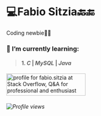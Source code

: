 # 💻Fabio Sitzia🔙🔚
Coding newbie👶🏻



### 🌱 I’m currently learning:

> #### 1. *C* | *MySQL* | *Java*


<a href="https://stackoverflow.com/users/18159609/fabio-sitzia"><img src="https://stackoverflow.com/users/flair/18159609.png" width="208" height="58" alt="profile for fabio.sitzia at Stack Overflow, Q&amp;A for professional and enthusiast programmers" title="profile for fabio.sitzia at Stack Overflow, Q&amp;A for professional and enthusiast programmers"></a>




###### ![Profile views](https://gpvc.arturio.dev/fabiositzia)
